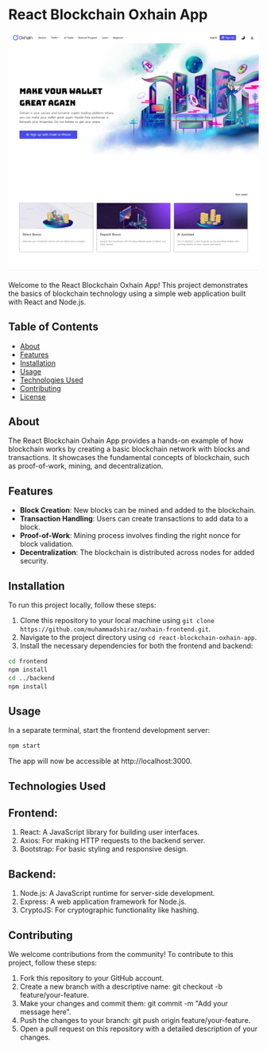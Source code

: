 # React Blockchain Oxhain App

![Blockchain](screenshot.jpg)

Welcome to the React Blockchain Oxhain App! This project demonstrates the basics of blockchain technology using a simple web application built with React and Node.js.

## Table of Contents

- [About](#about)
- [Features](#features)
- [Installation](#installation)
- [Usage](#usage)
- [Technologies Used](#technologies-used)
- [Contributing](#contributing)
- [License](#license)

## About

The React Blockchain Oxhain App provides a hands-on example of how blockchain works by creating a basic blockchain network with blocks and transactions. It showcases the fundamental concepts of blockchain, such as proof-of-work, mining, and decentralization.

## Features

- **Block Creation**: New blocks can be mined and added to the blockchain.
- **Transaction Handling**: Users can create transactions to add data to a block.
- **Proof-of-Work**: Mining process involves finding the right nonce for block validation.
- **Decentralization**: The blockchain is distributed across nodes for added security.

## Installation

To run this project locally, follow these steps:

1. Clone this repository to your local machine using `git clone https://github.com/muhammadshiraz/oxhain-frontend.git`.
2. Navigate to the project directory using `cd react-blockchain-oxhain-app`.
3. Install the necessary dependencies for both the frontend and backend:

```bash
cd frontend
npm install
cd ../backend
npm install
```

## Usage

In a separate terminal, start the frontend development server:

```bash
npm start
```

The app will now be accessible at http://localhost:3000.

## Technologies Used

## Frontend:

1. React: A JavaScript library for building user interfaces.
2. Axios: For making HTTP requests to the backend server.
3. Bootstrap: For basic styling and responsive design.

## Backend:

1. Node.js: A JavaScript runtime for server-side development.
2. Express: A web application framework for Node.js.
3. CryptoJS: For cryptographic functionality like hashing.

## Contributing

We welcome contributions from the community! To contribute to this project, follow these steps:

1. Fork this repository to your GitHub account.
2. Create a new branch with a descriptive name: git checkout -b feature/your-feature.
3. Make your changes and commit them: git commit -m "Add your message here".
4. Push the changes to your branch: git push origin feature/your-feature.
5. Open a pull request on this repository with a detailed description of your changes.

